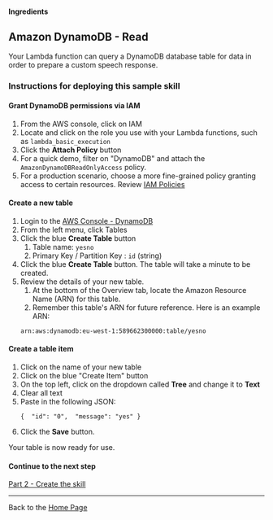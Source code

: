 #### Ingredients
## Amazon DynamoDB - Read <a id="title"></a>

Your Lambda function can query a DynamoDB database table for data in order to prepare a custom speech response.

### Instructions for deploying this sample skill

#### Grant DynamoDB permissions via IAM

1. From the AWS console, click on IAM
1. Locate and click on the role you use with your Lambda functions, such as `lambda_basic_execution`
1. Click the **Attach Policy** button
1. For a quick demo, filter on "DynamoDB" and attach the `AmazonDynamoDBReadOnlyAccess` policy.
1. For a production scenario, choose a more fine-grained policy granting access to certain resources.
   Review [IAM Policies](http://docs.aws.amazon.com/IAM/latest/UserGuide/access_policies_manage.html)

#### Create a new table

1. Login to the [AWS Console - DynamoDB](https://console.aws.amazon.com/dynamodb/home)
1. From the left menu, click Tables
1. Click the blue **Create Table** button
   1. Table name: ```yesno```
   1. Primary Key / Partition Key : ```id```  (string)
1. Click the blue **Create Table** button. The table will take a minute to be created.
1. Review the details of your new table.
   1. At the bottom of the Overview tab, locate the Amazon Resource Name (ARN) for this table.
   1. Remember this table's ARN for future reference. 
   Here is an example ARN:
   ```
   arn:aws:dynamodb:eu-west-1:589662300000:table/yesno
   ```

#### Create a table item

1. Click on the name of your new table
1. Click on the blue "Create Item" button
1. On the top left, click on the dropdown called **Tree** and change it to **Text**
1. Clear all text
1. Paste in the following JSON:
   ```
   {  "id": "0",  "message": "yes" }
   ```
1. Click the **Save** button.

Your table is now ready for use.

#### Continue to the next step
[Part 2 - Create the skill](./PAGE2.md#title)

<hr />

Back to the [Home Page](../../README.md#title)
